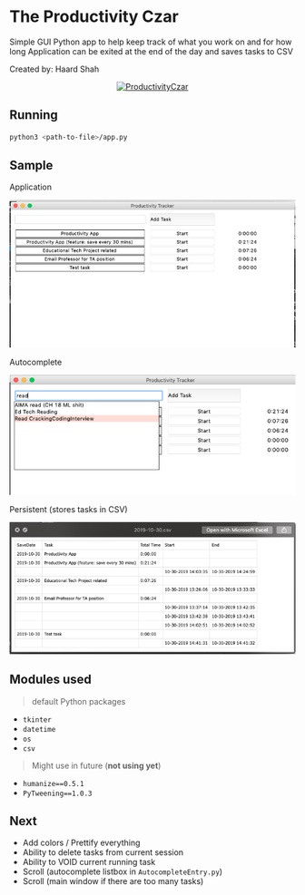 # The Productivity Czar

Simple GUI Python app to help keep track of what you work on and for how long
Application can be exited at the end of the day and saves tasks to CSV

Created by: Haard Shah


<div style="text-align:center">
<a href="https://imgflip.com/gif/3etip0"><img src="https://i.imgflip.com/3etip0.gif" title="ProductivityCzar"/></a>
</div>

## Running

```bash
python3 <path-to-file>/app.py
```

## Sample

Application


![Application](sample.png "Productivity App")

Autocomplete


![Autocomplete](autocomplete.png "Autocomplete Feature")

Persistent (stores tasks in CSV)


![csvSample](csvsample.png "Persistent Storage")

## Modules used

> default Python packages
- `tkinter`
- `datetime`
- `os`
- `csv`

> Might use in future (**not using yet**)
- `humanize==0.5.1`
- `PyTweening==1.0.3`


## Next

- Add colors / Prettify everything
- Ability to delete tasks from current session
- Ability to VOID current running task
- Scroll (autocomplete listbox in `AutocompleteEntry.py`)
- Scroll (main window if there are too many tasks)
